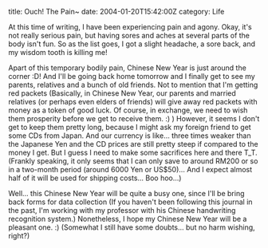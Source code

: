 title: Ouch! The Pain~
date: 2004-01-20T15:42:00Z
category: Life

At this time of writing, I have been experiencing pain and agony. Okay, it's not really serious pain, but having sores and aches at several parts of the body isn't fun. So as the list goes, I got a slight headache, a sore back, and my wisdom tooth is killing me!

Apart of this temporary bodily pain, Chinese New Year is just around the corner :D! And I'll be going back home tomorrow and I finally get to see my parents, relatives and a bunch of old friends. Not to mention that I'm getting red packets (Basically, in Chinese New Year, our parents and married relatives (or perhaps even elders of friends) will give away red packets with money as a token of good luck. Of course, in exchange, we need to wish them prosperity before we get to receive them. :) ) However, it seems I don't get to keep them pretty long, because I might ask my foreign friend to get some CDs from Japan. And our currency is like… three times weaker than the Japanese Yen and the CD prices are still pretty steep if compared to the money I get. But I guess I need to make some sacrifices here and there T\_T. (Frankly speaking, it only seems that I can only save to around RM200 or so in a two-month period (around 6000 Yen or US$50)… And I expect almost half of it will be used for shipping costs… Boo hoo…)

Well… this Chinese New Year will be quite a busy one, since I'll be bring back forms for data collection (If you haven't been following this journal in the past, I'm working with my professor with his Chinese handwriting recognition system.) Nonetheless, I hope my Chinese New Year will be a pleasant one. :) (Somewhat I still have some doubts… but no harm wishing, right?)
